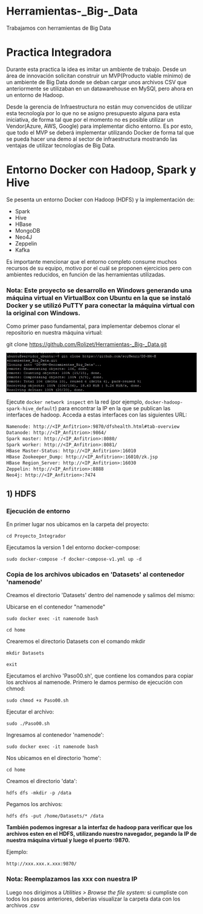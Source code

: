 # Herramientas-_Big-_Data
Trabajamos con herramientas de Big Data

# Practica Integradora

Durante esta practica la idea es imitar un ambiente de trabajo. Desde un área de innovación solicitan construir un MVP(Producto viable mínimo) de un ambiente de Big Data donde se deban cargar unos archivos CSV que anteriormente se utilizaban en un datawarehouse en MySQl, pero ahora en un entorno de Hadoop.

Desde la gerencia de Infraestructura no están muy convencidos de utilizar esta tecnología por lo que no se asigno presupuesto alguna para esta iniciativa, de forma tal que por el momento no es posible utilizar un Vendor(Azure, AWS, Google) para implementar dicho entorno. Es por esto, que todo el MVP se deberá implementar utilizando Docker de forma tal que se pueda hacer una demo al sector de infraestructura mostrando las ventajas de utilizar tecnologías de Big Data.

# Entorno Docker con Hadoop, Spark y Hive

Se pesenta un entorno Docker con Hadoop (HDFS) y la implementación de:
* Spark
* Hive
* HBase
* MongoDB
* Neo4J
* Zeppelin
* Kafka

Es importante mencionar que el entorno completo consume muchos recursos de su equipo, motivo por el cuál se proponen ejercicios pero con ambientes reducidos, en función de las herramientas utilizadas.

### Nota: Este proyecto se desarrollo en Windows generando una máquina virtual en VirtualBox con Ubuntu en la que se instaló Docker y se utilizó PuTTY para conectar la máquina virtual con la original con Windows.

Como primer paso fundamental, para implementar debemos clonar el repositorio en nuestra máquina virtual:

git clone https://github.com/Rolizet/Herramientas-_Big-_Data.git

![](imagenes/Imagen%201.jpeg)

Ejecute `docker network inspect` en la red (por ejemplo, `docker-hadoop-spark-hive_default`) para encontrar la IP en la que se publican las interfaces de hadoop. Acceda a estas interfaces con las siguientes URL:

```
Namenode: http://<IP_Anfitrion>:9870/dfshealth.html#tab-overview
Datanode: http://<IP_Anfitrion>:9864/
Spark master: http://<IP_Anfitrion>:8080/
Spark worker: http://<IP_Anfitrion>:8081/	
HBase Master-Status: http://<IP_Anfitrion>:16010
HBase Zookeeper_Dump: http://<IP_Anfitrion>:16010/zk.jsp
HBase Region_Server: http://<IP_Anfitrion>:16030
Zeppelin: http://<IP_Anfitrion>:8888
Neo4j: http://<IP_Anfitrion>:7474
```

## 1) HDFS
### Ejecución de entorno

En primer lugar nos ubicamos en la carpeta del proyecto:

```
cd Proyecto_Integrador
```
Ejecutamos la version 1 del entorno docker-compose: 

```
sudo docker-compose -f docker-compose-v1.yml up -d
```

### Copia de los archivos ubicados en 'Datasets' al contenedor 'namenode'

Creamos el directorio 'Datasets' dentro del namenode y salimos del mismo:

Ubicarse en el contenedor "namenode"

```
sudo docker exec -it namenode bash
```

```
cd home
```

Crearemos el directorio Datasets con el comando mkdir

```
mkdir Datasets
```

```
exit
```

Ejecutamos el archivo 'Paso00.sh', que contiene los comandos para copiar los archivos al namenode. Primero le damos permiso de ejecución con chmod:

```
sudo chmod +x Paso00.sh
```

Ejecutar el archivo:

```
sudo ./Paso00.sh
```

Ingresamos al contenedor 'namenode':

```
sudo docker exec -it namenode bash
```

Nos ubicamos en el directorio 'home':

```
cd home
```

Creamos el directorio 'data':

```
hdfs dfs -mkdir -p /data
```

Pegamos los archivos:

```
hdfs dfs -put /home/Datasets/* /data
```

**También podemos ingresar a la interfaz de hadoop para verificar que los archivos esten en el HDFS, utilizando nuestro navegador, pegando la IP de nuestra máquina virtual y luego el puerto :9870.**

Ejemplo:

```
http://xxx.xxx.x.xxx:9870/
```

### Nota: Reemplazamos las xxx con nuestra IP

Luego nos dirigimos a *Utilities > Browse the file system:* si cumpliste con todos los pasos anteriores, deberias visualizar la carpeta data con los archivos .csv 